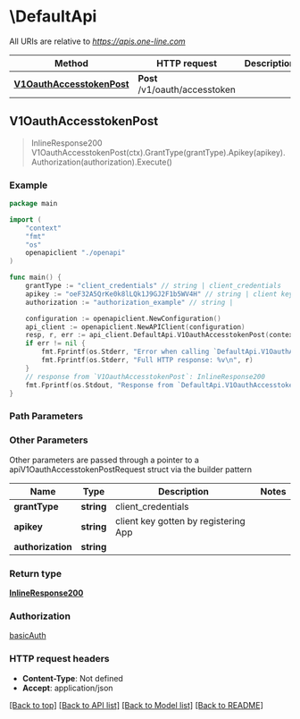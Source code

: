 # \DefaultApi

All URIs are relative to *https://apis.one-line.com*

Method | HTTP request | Description
------------- | ------------- | -------------
[**V1OauthAccesstokenPost**](DefaultApi.md#V1OauthAccesstokenPost) | **Post** /v1/oauth/accesstoken | 



## V1OauthAccesstokenPost

> InlineResponse200 V1OauthAccesstokenPost(ctx).GrantType(grantType).Apikey(apikey).Authorization(authorization).Execute()





### Example

```go
package main

import (
    "context"
    "fmt"
    "os"
    openapiclient "./openapi"
)

func main() {
    grantType := "client_credentials" // string | client_credentials
    apikey := "oeF32A5QrKe0k8lLQk1J9GJ2F1b5WV4H" // string | client key gotten by registering App
    authorization := "authorization_example" // string | 

    configuration := openapiclient.NewConfiguration()
    api_client := openapiclient.NewAPIClient(configuration)
    resp, r, err := api_client.DefaultApi.V1OauthAccesstokenPost(context.Background()).GrantType(grantType).Apikey(apikey).Authorization(authorization).Execute()
    if err != nil {
        fmt.Fprintf(os.Stderr, "Error when calling `DefaultApi.V1OauthAccesstokenPost``: %v\n", err)
        fmt.Fprintf(os.Stderr, "Full HTTP response: %v\n", r)
    }
    // response from `V1OauthAccesstokenPost`: InlineResponse200
    fmt.Fprintf(os.Stdout, "Response from `DefaultApi.V1OauthAccesstokenPost`: %v\n", resp)
}
```

### Path Parameters



### Other Parameters

Other parameters are passed through a pointer to a apiV1OauthAccesstokenPostRequest struct via the builder pattern


Name | Type | Description  | Notes
------------- | ------------- | ------------- | -------------
 **grantType** | **string** | client_credentials | 
 **apikey** | **string** | client key gotten by registering App | 
 **authorization** | **string** |  | 

### Return type

[**InlineResponse200**](InlineResponse200.md)

### Authorization

[basicAuth](../README.md#basicAuth)

### HTTP request headers

- **Content-Type**: Not defined
- **Accept**: application/json

[[Back to top]](#) [[Back to API list]](../README.md#documentation-for-api-endpoints)
[[Back to Model list]](../README.md#documentation-for-models)
[[Back to README]](../README.md)


